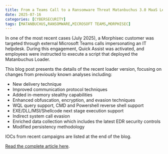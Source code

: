 ```yaml
---
title: From a Teams Call to a Ransomware Threat Matanbuchus 3.0 MaaS Levels Up
date: 2025-07-16
categories: [CYBERSECURITY]
tags: [MATANBUCHUS,RANSOMWARE,MICROSOFT TEAMS,MORPHISEC]
---
```


In one of the most recent cases (July 2025), a Morphisec customer was targeted through external Microsoft Teams calls impersonating an IT helpdesk. During this engagement, Quick Assist was activated, and employees were instructed to execute a script that deployed the Matanbuchus Loader.

This blog post presents the details of the recent loader version, focusing on changes from previously known analyses including:

- New delivery technique
- Improved communication protocol techniques
- Added in-memory stealthy capabilities
- Enhanced obfuscation, encryption, and evasion techniques
- WQL query support, CMD and Powershell reverse shell support
- EXE/DLL/MSI/Shellcode next stage execution support
- Indirect system call evasion
- Enriched data collection which includes the latest EDR security controls
- Modified persistency methodology

IOCs from recent campaigns are listed at the end of the blog.

[Read the complete article here](https://www.morphisec.com/blog/ransomware-threat-matanbuchus-3-0-maas-levels-up/).